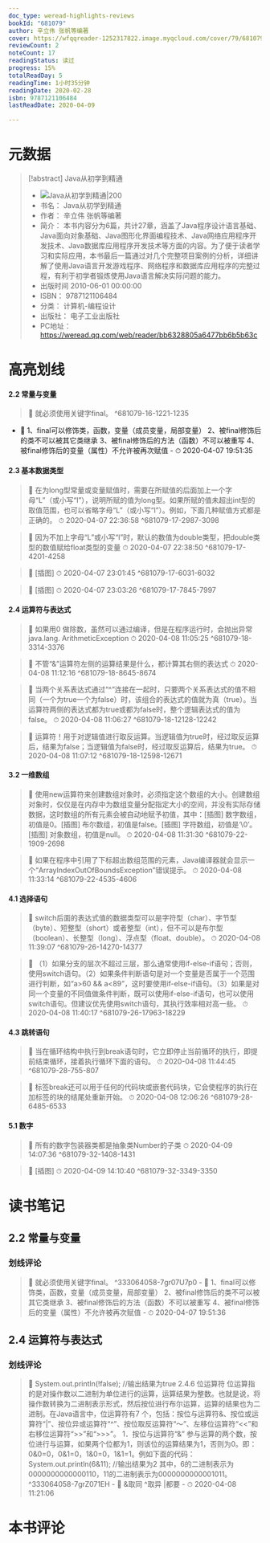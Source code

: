 ```yaml
---
doc_type: weread-highlights-reviews
bookId: "681079"
author: 辛立伟 张帆等编著
cover: https://wfqqreader-1252317822.image.myqcloud.com/cover/79/681079/t7_681079.jpg
reviewCount: 2
noteCount: 17
readingStatus: 读过
progress: 15%
totalReadDay: 5
readingTime: 1小时35分钟
readingDate: 2020-02-28
isbn: 9787121106484
lastReadDate: 2020-04-09

---
```

# 元数据
> [!abstract] Java从初学到精通
> - ![ Java从初学到精通|200](https://wfqqreader-1252317822.image.myqcloud.com/cover/79/681079/t7_681079.jpg)
> - 书名： Java从初学到精通
> - 作者： 辛立伟 张帆等编著
> - 简介： 本书内容分为6篇，共计27章，涵盖了Java程序设计语言基础、Java面向对象基础、Java图形化界面编程技术、Java网络应用程序开发技术、Java数据库应用程序开发技术等方面的内容。为了便于读者学习和实际应用，本书最后一篇通过对几个完整项目案例的分析，详细讲解了使用Java语言开发游戏程序、网络程序和数据库应用程序的完整过程，有利于初学者锻炼使用Java语言解决实际问题的能力。
> - 出版时间 2010-06-01 00:00:00
> - ISBN： 9787121106484
> - 分类： 计算机-编程设计
> - 出版社： 电子工业出版社
> - PC地址：https://weread.qq.com/web/reader/bb6328805a6477bb6b5b63c

# 高亮划线

#### 2.2 常量与变量

> 📌  就必须使用关键字final。 ^681079-16-1221-1235
- 💭 1、final可以修饰类，函数，变量（成员变量，局部变量）
2、被final修饰后的类不可以被其它类继承
3、被final修饰后的方法（函数）不可以被重写
4、被final修饰后的变量（属性）不允许被再次赋值 - ⏱ 2020-04-07 19:51:35 

#### 2.3 基本数据类型

> 📌 在为long型常量或变量赋值时，需要在所赋值的后面加上一个字母“L”（或小写“l”），说明所赋的值为long型。如果所赋的值未超出int型的取值范围，也可以省略字母“L”（或小写“l”）。例如，下面几种赋值方式都是正确的。 
> ⏱ 2020-04-07 22:36:58 ^681079-17-2987-3098

> 📌 因为不加上字母“L”或小写“l”时，默认的数值为double类型，把double类型的数值赋给float类型的变量 
> ⏱ 2020-04-07 22:38:50 ^681079-17-4201-4258

> 📌 [插图] 
> ⏱ 2020-04-07 23:01:45 ^681079-17-6031-6032

> 📌 [插图] 
> ⏱ 2020-04-07 23:03:26 ^681079-17-7845-7997

#### 2.4 运算符与表达式

> 📌 如果用0 做除数，虽然可以通过编译，但是在程序运行时，会抛出异常java.lang. ArithmeticException 
> ⏱ 2020-04-08 11:05:25 ^681079-18-3314-3376

> 📌 不管“&”运算符左侧的运算结果是什么，都计算其右侧的表达式 
> ⏱ 2020-04-08 11:12:16 ^681079-18-8645-8674

> 📌 当两个关系表达式通过“^”连接在一起时，只要两个关系表达式的值不相同（一个为true一个为false）时，该组合的表达式的值就为真（true）。当运算符两侧的表达式都为true或都为false时，整个逻辑表达式的值为false。 
> ⏱ 2020-04-08 11:06:27 ^681079-18-12128-12242

> 📌 运算符！用于对逻辑值进行取反运算。当逻辑值为true时，经过取反运算后，结果为false；当逻辑值为false时，经过取反运算后，结果为true。 
> ⏱ 2020-04-08 11:07:12 ^681079-18-12598-12671

#### 3.2 一维数组

> 📌 使用new运算符来创建数组对象时，必须指定这个数组的大小。创建数组对象时，仅仅是在内存中为数组变量分配指定大小的空间，并没有实际存储数据，这时数组的所有元素会被自动地赋予初值，其中：[插图] 数字数组，初值是0。[插图] 布尔数组，初值是false。[插图] 字符数组，初值是‘\0’。[插图] 对象数组，初值是null。 
> ⏱ 2020-04-08 11:31:30 ^681079-22-1909-2698

> 📌 如果在程序中引用了下标超出数组范围的元素，Java编译器就会显示一个“ArrayIndexOutOfBoundsException”错误提示。 
> ⏱ 2020-04-08 11:33:14 ^681079-22-4535-4606

#### 4.1 选择语句

> 📌 switch后面的表达式值的数据类型可以是字符型（char）、字节型（byte）、短整型（short）或者整型（int），但不可以是布尔型（boolean）、长整型（long）、浮点型（float、double）。 
> ⏱ 2020-04-08 11:39:07 ^681079-26-14270-14377

> 📌 （1）如果分支的层次不超过三层，那么通常使用if-else-if语句；否则，使用switch语句。（2）如果条件判断语句是对一个变量是否属于一个范围进行判断，如“a>60 && a<89”，这时要使用if-else-if语句。（3）如果是对同一个变量的不同值做条件判断，既可以使用if-else-if语句，也可以使用switch语句。但建议优先使用switch语句，其执行效率相对高一些。 
> ⏱ 2020-04-08 11:40:17 ^681079-26-17963-18229

#### 4.3 跳转语句

> 📌 当在循环结构中执行到break语句时，它立即停止当前循环的执行，即提前结束循环，接着执行循环下面的语句。 
> ⏱ 2020-04-08 11:44:45 ^681079-28-755-807

> 📌 标签break还可以用于任何的代码块或嵌套代码块，它会使程序的执行在加标签的块的结尾处重新开始。 
> ⏱ 2020-04-08 12:06:26 ^681079-28-6485-6533

#### 5.1 数字

> 📌 所有的数字包装器类都是抽象类Number的子类 
> ⏱ 2020-04-09 14:07:36 ^681079-32-1408-1431

> 📌 [插图] 
> ⏱ 2020-04-09 14:10:40 ^681079-32-3349-3350

# 读书笔记

## 2.2 常量与变量

### 划线评论
> 📌 就必须使用关键字final。  ^333064058-7gr07U7p0
    - 💭 1、final可以修饰类，函数，变量（成员变量，局部变量）
2、被final修饰后的类不可以被其它类继承
3、被final修饰后的方法（函数）不可以被重写
4、被final修饰后的变量（属性）不允许被再次赋值
    - ⏱ 2020-04-07 19:51:36
   
## 2.4 运算符与表达式

### 划线评论
> 📌 System.out.println(!false);        //输出结果为true
2.4.6 位运算符
位运算指的是对操作数以二进制为单位进行的运算，运算结果为整数。也就是说，将操作数转换为二进制表示形式，然后按位进行布尔运算，运算的结果也为二进制。在Java语言中，位运算符有7 个，包括：按位与运算符&、按位或运算符“|”、按位异或运算符“^”、按位取反运算符“～”、左移位运算符“<<”和右移位运算符“>>”和“>>>”。
1．按位与运算符“&”
参与运算的两个数，按位进行与运算，如果两个位都为1，则该位的运算结果为1，否则为0。即：0&0=0，0&1=0，1&0=0，1&1=1。例如下面的代码：
System.out.println(6&11);          //输出结果为2
其中，6的二进制表示为0000000000000110，11的二进制表示为0000000000001011。  ^333064058-7grZ071EH
    - 💭 &取同   ^取异  |都要
    - ⏱ 2020-04-08 11:21:06
   
# 本书评论
